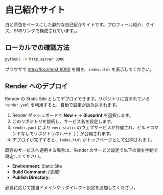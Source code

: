 # 自己紹介サイト

白と茶色をベースにした静的な自己紹介サイトです。プロフィール紹介、クイズ、SNSリンクで構成されています。。

## ローカルでの確認方法

```bash
python3 -m http.server 8000
```

ブラウザで <http://localhost:8000> を開き、`index.html` を表示してください。

## Render へのデプロイ

Render の Static Site としてデプロイできます。リポジトリに含まれている `render.yaml` を利用すると、自動で設定が読み込まれます。

1. Render ダッシュボードで **New +** → **Blueprint** を選択します。
2. このリポジトリを接続し、サービス名を設定します。
3. `render.yaml` により `env: static` のウェブサービスが作成され、ビルドコマンドなしでリポジトリのルート (`.`) が公開されます。
4. デプロイが完了すると、`index.html` がトップページとして公開されます。

既存のサービスへ適用する場合は、Render のサービス設定で以下の値を手動で設定してください。

- **Environment:** Static Site
- **Build Command:** *(空欄)*
- **Publish Directory:** `.`

必要に応じて独自ドメインやリダイレクト設定を追加してください。
